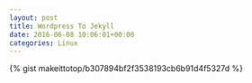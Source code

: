 ```yaml
---
layout: post                                                                                                              
title: Wordpress To Jekyll                                                                                                                       
date: 2016-06-08 10:06:01+00:00                                                                                                                        
categories: Linux                                                                                                                
---                                                                                                                              
```


{% gist makeittotop/b307894bf2f3538193cb6b91d4f5327d %}                                                                                                           

